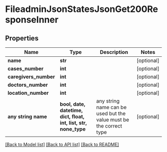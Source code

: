 # FileadminJsonStatesJsonGet200ResponseInner


## Properties
Name | Type | Description | Notes
------------ | ------------- | ------------- | -------------
**name** | **str** |  | [optional] 
**cases_number** | **int** |  | [optional] 
**caregivers_number** | **int** |  | [optional] 
**doctors_number** | **int** |  | [optional] 
**location_number** | **int** |  | [optional] 
**any string name** | **bool, date, datetime, dict, float, int, list, str, none_type** | any string name can be used but the value must be the correct type | [optional]

[[Back to Model list]](../README.md#documentation-for-models) [[Back to API list]](../README.md#documentation-for-api-endpoints) [[Back to README]](../README.md)


